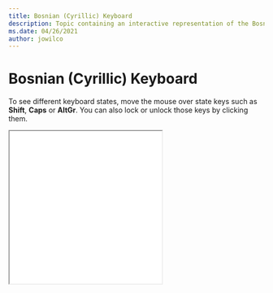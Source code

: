 ```yaml
--- 
title: Bosnian (Cyrillic) Keyboard 
description: Topic containing an interactive representation of the Bosnian (Cyrillic) Keyboard 
ms.date: 04/26/2021 
author: jowilco 
--- 
```

 
# Bosnian (Cyrillic) Keyboard 
 
To see different keyboard states, move the mouse over state keys such as **Shift**, **Caps** or **AltGr**. You can also lock or unlock those keys by clicking them. 
 
<iframe src="kbdbhc.html" height="300"></iframe> 
